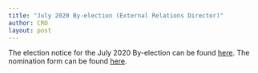 ```yaml
---
title: "July 2020 By-election (External Relations Director)"
author: CRO
layout: post
---
```


The election notice for the July 2020 By-election can be found <a href="https://drive.google.com/file/d/197Q6TcMGKQBhcH9Zrv4qg516dieBdEby/view?usp=sharing">here</a>. The nomination form can be found <a href="https://drive.google.com/file/d/1LGZkcBiiHSIJXEZhj_SCItfSjxSb5xM7/view?usp=sharing">here</a>.
